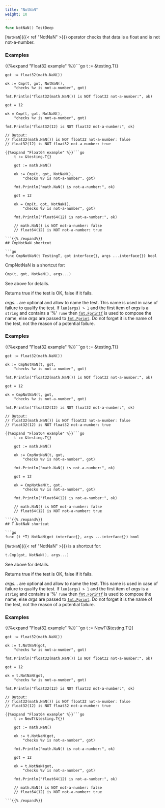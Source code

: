 ```yaml
---
title: "NotNaN"
weight: 10
---
```


```go
func NotNaN() TestDeep
```

[`NotNaN`]({{< ref "NotNaN" >}}) operator checks that data is a float and is not not-a-number.


### Examples

{{%expand "Float32 example" %}}```go
	t := &testing.T{}

	got := float32(math.NaN())

	ok := Cmp(t, got, NotNaN(),
		"checks %v is not-a-number", got)

	fmt.Println("float32(math.NaN()) is NOT float32 not-a-number:", ok)

	got = 12

	ok = Cmp(t, got, NotNaN(),
		"checks %v is not-a-number", got)

	fmt.Println("float32(12) is NOT float32 not-a-number:", ok)

	// Output:
	// float32(math.NaN()) is NOT float32 not-a-number: false
	// float32(12) is NOT float32 not-a-number: true

```{{% /expand%}}
{{%expand "Float64 example" %}}```go
	t := &testing.T{}

	got := math.NaN()

	ok := Cmp(t, got, NotNaN(),
		"checks %v is not-a-number", got)

	fmt.Println("math.NaN() is not-a-number:", ok)

	got = 12

	ok = Cmp(t, got, NotNaN(),
		"checks %v is not-a-number", got)

	fmt.Println("float64(12) is not-a-number:", ok)

	// math.NaN() is NOT not-a-number: false
	// float64(12) is NOT not-a-number: true

```{{% /expand%}}
## CmpNotNaN shortcut

```go
func CmpNotNaN(t TestingT, got interface{}, args ...interface{}) bool
```

CmpNotNaN is a shortcut for:

```go
Cmp(t, got, NotNaN(), args...)
```

See above for details.

Returns true if the test is OK, false if it fails.

*args...* are optional and allow to name the test. This name is
used in case of failure to qualify the test. If `len(args) > 1` and
the first item of *args* is a `string` and contains a '%' `rune` then
[`fmt.Fprintf`](https://golang.org/pkg/fmt/#Fprintf) is used to compose the name, else *args* are passed to
[`fmt.Fprint`](https://golang.org/pkg/fmt/#Fprint). Do not forget it is the name of the test, not the
reason of a potential failure.


### Examples

{{%expand "Float32 example" %}}```go
	t := &testing.T{}

	got := float32(math.NaN())

	ok := CmpNotNaN(t, got,
		"checks %v is not-a-number", got)

	fmt.Println("float32(math.NaN()) is NOT float32 not-a-number:", ok)

	got = 12

	ok = CmpNotNaN(t, got,
		"checks %v is not-a-number", got)

	fmt.Println("float32(12) is NOT float32 not-a-number:", ok)

	// Output:
	// float32(math.NaN()) is NOT float32 not-a-number: false
	// float32(12) is NOT float32 not-a-number: true

```{{% /expand%}}
{{%expand "Float64 example" %}}```go
	t := &testing.T{}

	got := math.NaN()

	ok := CmpNotNaN(t, got,
		"checks %v is not-a-number", got)

	fmt.Println("math.NaN() is not-a-number:", ok)

	got = 12

	ok = CmpNotNaN(t, got,
		"checks %v is not-a-number", got)

	fmt.Println("float64(12) is not-a-number:", ok)

	// math.NaN() is NOT not-a-number: false
	// float64(12) is NOT not-a-number: true

```{{% /expand%}}
## T.NotNaN shortcut

```go
func (t *T) NotNaN(got interface{}, args ...interface{}) bool
```

[`NotNaN`]({{< ref "NotNaN" >}}) is a shortcut for:

```go
t.Cmp(got, NotNaN(), args...)
```

See above for details.

Returns true if the test is OK, false if it fails.

*args...* are optional and allow to name the test. This name is
used in case of failure to qualify the test. If `len(args) > 1` and
the first item of *args* is a `string` and contains a '%' `rune` then
[`fmt.Fprintf`](https://golang.org/pkg/fmt/#Fprintf) is used to compose the name, else *args* are passed to
[`fmt.Fprint`](https://golang.org/pkg/fmt/#Fprint). Do not forget it is the name of the test, not the
reason of a potential failure.


### Examples

{{%expand "Float32 example" %}}```go
	t := NewT(&testing.T{})

	got := float32(math.NaN())

	ok := t.NotNaN(got,
		"checks %v is not-a-number", got)

	fmt.Println("float32(math.NaN()) is NOT float32 not-a-number:", ok)

	got = 12

	ok = t.NotNaN(got,
		"checks %v is not-a-number", got)

	fmt.Println("float32(12) is NOT float32 not-a-number:", ok)

	// Output:
	// float32(math.NaN()) is NOT float32 not-a-number: false
	// float32(12) is NOT float32 not-a-number: true

```{{% /expand%}}
{{%expand "Float64 example" %}}```go
	t := NewT(&testing.T{})

	got := math.NaN()

	ok := t.NotNaN(got,
		"checks %v is not-a-number", got)

	fmt.Println("math.NaN() is not-a-number:", ok)

	got = 12

	ok = t.NotNaN(got,
		"checks %v is not-a-number", got)

	fmt.Println("float64(12) is not-a-number:", ok)

	// math.NaN() is NOT not-a-number: false
	// float64(12) is NOT not-a-number: true

```{{% /expand%}}
